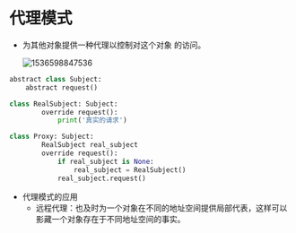 # 代理模式

* 为其他对象提供一种代理以控制对这个对象 的访问。

  ![1536598847536](G:\AI\design_pattern\readme\代理模式_结构图)

```python
abstract class Subject:
    abstract request()
```

```python
class RealSubject: Subject:
        override request():
            print('真实的请求')
```

```python
class Proxy: Subject:
        RealSubject real_subject
        override request():
            if real_subject is None:
                real_subject = RealSubject()
            real_subject.request()
```

* 代理模式的应用
  * 远程代理：也及时为一个对象在不同的地址空间提供局部代表，这样可以影藏一个对象存在于不同地址空间的事实。

